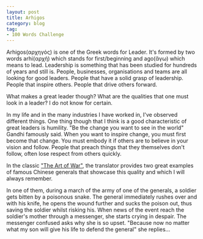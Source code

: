 ```yaml
---
layout: post
title: Arhigos
category: blog
tag:
- 100 Words Challenge
---
```

Arhigos(αρχηγός) is one of the Greek words for Leader. It's formed by two words arhi(αρχή) which stands for first/beginning and ago(ἄγω) which means to lead. Leadership is something that has been studied for hundreds of years and still is. People, businesses, organisations and teams are all looking for good leaders. People that have a solid grasp of leadership. People that inspire others. People that drive others forward.

What makes a great leader though? What are the qualities that one must look in a leader? I do not know for certain.

In my life and in the many industries I have worked in, I've observed different things. One thing though that I think is a good characteristic of great leaders is humility. "Be the change you want to see in the world" Gandhi famously said. When you want to inspire change, you must first become that change. You must embody it if others are to believe in your vision and follow. People that preach things that they themselves don't follow, often lose respect from others quickly.

In the classic ["The Art of War"](http://www.amazon.co.uk/Sun-Tzus-Art-War-Tzu/dp/0804839441/ref=sr_1_11?ie=UTF8&qid=1443129504&sr=8-11&keywords=the+art+of+war+giles), the translator provides two great examples of famous Chinese generals that showcase this quality and which I will always remember.

In one of them, during a march of the army of one of the generals, a soldier gets bitten by a poisonous snake. The general immediately rushes over and with his knife, he opens the wound further and sucks the poison out, thus saving the soldier whilst risking his. When news of the event reach the soldier's mother through a messenger, she starts crying in despair. The messenger confused asks why she is so upset. "Because now no matter what my son will give his life to defend the general" she replies...
